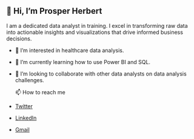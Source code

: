 ## 👋 Hi, I’m Prosper Herbert

  I am a dedicated data analyst in training. I excel in transforming raw data into actionable insights and visualizations that drive informed business decisions. 
- 👀 I’m interested in healthcare data analysis.
- 🌱 I’m currently learning how to use Power BI and SQL.
- 💞️ I’m looking to collaborate with other data analysts on data analysis challenges.
  
  
  
  📫 How to reach me
 - [Twitter](https://twitter.com/herbert_prosper?t=NbI7i9iuIa-p_MtptDPUhw&s=08)
 -  [LinkedIn](https://www.linkedin.com/in/prosper-herbert/)
 - [Gmail](herbertiprosper@gmail.com)

<!---
ProsperH/ProsperH is a ✨ special ✨ repository because its `README.md` (this file) appears on your GitHub profile.
You can click the Preview link to take a look at your changes.
--->
